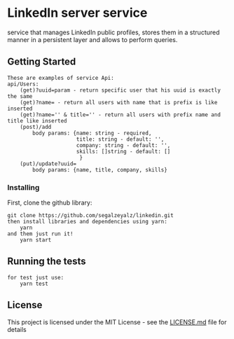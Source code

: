 # LinkedIn server service

service that manages LinkedIn public profiles, stores them in a structured manner in a persistent
layer and allows to perform queries.

## Getting Started
    These are examples of service Api:
    api/Users:
        (get)?uuid=param - return specific user that his uuid is exactly the same
        (get)?name= - return all users with name that is prefix is like inserted
        (get)?name='' & title='' - return all users with prefix name and title like inserted
        (post)/add
            body params: {name: string - required,
                          title: string - default: '',
                          company: string - default: '',
                          skills: []string - default: []
                           }
        (put)/update?uuid=
            body params: {name, title, company, skills}

### Installing

First, clone the github library: 
    
    git clone https://github.com/segalzeyalz/linkedin.git
    then install libraries and dependencies using yarn:
        yarn
    and them just run it!
        yarn start
    

## Running the tests
    for test just use:
        yarn test

## License

This project is licensed under the MIT License - see the [LICENSE.md](LICENSE.md) file for details
